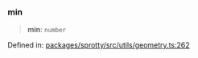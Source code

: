 
### min

> **min**: `number`

Defined in: [packages/sprotty/src/utils/geometry.ts:262](https://github.com/eclipse-sprotty/sprotty/blob/f9b2433481cc27a1ac0c92d525a92039ae7f6c76/packages/sprotty/src/utils/geometry.ts#L262)
